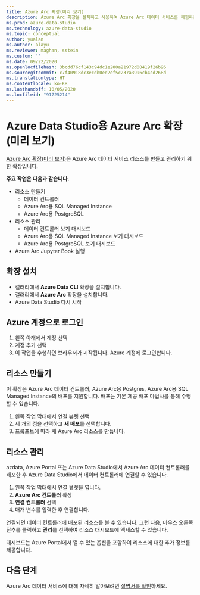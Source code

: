 ```yaml
---
title: Azure Arc 확장(미리 보기)
description: Azure Arc 확장을 설치하고 사용하여 Azure Arc 데이터 서비스를 체험하는 방법을 알아봅니다.
ms.prod: azure-data-studio
ms.technology: azure-data-studio
ms.topic: conceptual
author: yualan
ms.author: alayu
ms.reviewer: maghan, sstein
ms.custom: ''
ms.date: 09/22/2020
ms.openlocfilehash: 3bcdd76cf143c94dc1e200a21972d00419f26b96
ms.sourcegitcommit: c7f40918dc3ecdb0ed2ef5c237a3996cb4cd268d
ms.translationtype: HT
ms.contentlocale: ko-KR
ms.lasthandoff: 10/05/2020
ms.locfileid: "91725214"
---
```

# <a name="azure-arc-extension-for-azure-data-studio-preview"></a>Azure Data Studio용 Azure Arc 확장(미리 보기)

[Azure Arc 확장(미리 보기)](/azure/azure-arc/data/)은 Azure Arc 데이터 서비스 리소스를 만들고 관리하기 위한 확장입니다.

**주요 작업은 다음과 같습니다.**
- 리소스 만들기
    - 데이터 컨트롤러
    - Azure Arc용 SQL Managed Instance
    - Azure Arc용 PostgreSQL
- 리소스 관리
    - 데이터 컨트롤러 보기 대시보드
    - Azure Arc용 SQL Managed Instance 보기 대시보드
    - Azure Arc용 PostgreSQL 보기 대시보드
- Azure Arc Jupyter Book 실행

## <a name="install-the-extension"></a>확장 설치
- 갤러리에서 **Azure Data CLI** 확장을 설치합니다.
- 갤러리에서 **Azure Arc** 확장을 설치합니다.
- Azure Data Studio 다시 시작

## <a name="sign-in-with-azure-account"></a>Azure 계정으로 로그인
1. 왼쪽 아래에서 계정 선택
1. 계정 추가 선택
1. 이 작업을 수행하면 브라우저가 시작됩니다. Azure 계정에 로그인합니다.

## <a name="create-a-resource"></a>리소스 만들기
이 확장은 Azure Arc 데이터 컨트롤러, Azure Arc용 Postgres, Azure Arc용 SQL Managed Instance의 배포를 지원합니다. 배포는 기본 제공 배포 마법사를 통해 수행할 수 있습니다.

1. 왼쪽 작업 막대에서 연결 뷰렛 선택
1. 세 개의 점을 선택하고 **새 배포**를 선택합니다.
1. 프롬프트에 따라 새 Azure Arc 리소스를 만듭니다.

## <a name="manage-a-resource"></a>리소스 관리
azdata, Azure Portal 또는 Azure Data Studio에서 Azure Arc 데이터 컨트롤러를 배포한 후 Azure Data Studio에서 데이터 컨트롤러에 연결할 수 있습니다.

1. 왼쪽 작업 막대에서 연결 뷰렛을 엽니다.
1. **Azure Arc 컨트롤러** 확장
1. **연결 컨트롤러** 선택
1. 매개 변수를 입력한 후 연결합니다.

연결되면 데이터 컨트롤러에 배포된 리소스를 볼 수 있습니다. 그런 다음, 마우스 오른쪽 단추를 클릭하고 **관리**를 선택하여 리소스 대시보드에 액세스할 수 있습니다.  

대시보드는 Azure Portal에서 열 수 있는 옵션을 포함하여 리소스에 대한 추가 정보를 제공합니다.

## <a name="next-steps"></a>다음 단계
Azure Arc 데이터 서비스에 대해 자세히 알아보려면 [설명서를 확인](/azure/azure-arc/data/)하세요.